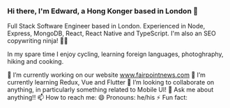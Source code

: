 ### Hi there, I'm Edward, a Hong Konger based in London 👋

Full Stack Software Engineer based in London. Experienced in Node, Express, MongoDB, React, React Native and TypeScript. I'm also an SEO copywriting ninja! 🐱‍👤

In my spare time I enjoy cycling, learning foreign languages, photoghraphy, hiking and cooking. 

🔭 I’m currently working on our website www.fairpointnews.com 
🌱 I’m currently learning Redux, Vue and Flutter
👯 I’m looking to collaborate on anything, in particularly something related to Mobile UI!
💬 Ask me about anything!!
📫 How to reach me: 
😄 Pronouns: he/his
⚡ Fun fact: 
